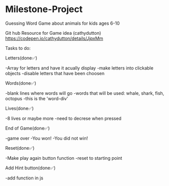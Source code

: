 # Milestone-Project
Guessing Word Game about animals for kids ages 6-10

Git hub Resource for Game idea (cathydutton) https://codepen.io/cathydutton/details/JjpxMm


Tasks to do:

Letters(done✅)

-Array for letters and have it acually display -make letters into clickable objects -disable letters that have been choosen

Words(done✅)

-blank lines where words will go -words that will be used: whale, shark, fish, octopus -this is the 'word-div'

Lives(done✅)

-8 lives or maybe more -need to decrese when pressed

End of Game(done✅)

-game over -You won! -You did not win!

Reset(done✅)

-Make play again button function -reset to starting point

Add Hint button(done✅)

-add function in js 